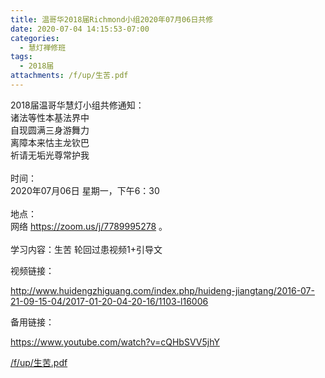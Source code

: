 ```yaml
---
title: 温哥华2018届Richmond小组2020年07月06日共修
date: 2020-07-04 14:15:53-07:00
categories:
  - 慧灯禅修班
tags:
  - 2018届
attachments: /f/up/生苦.pdf
---
```

2018届温哥华慧灯小组共修通知：\
诸法等性本基法界中\
自现圆满三身游舞力\
离障本来怙主龙钦巴\
祈请无垢光尊常护我\
\
时间：\
2020年07月06日 星期一，下午6：30\
\
地点：\
网络 <https://zoom.us/j/7789995278> 。\
\
学习内容：生苦 轮回过患视频1+引导文

视频链接：

<!--StartFragment-->

<http://www.huidengzhiguang.com/index.php/huideng-jiangtang/2016-07-21-09-15-04/2017-01-20-04-20-16/1103-l16006>

<!--EndFragment-->

备用链接：

<!--StartFragment-->

<https://www.youtube.com/watch?v=cQHbSVV5jhY>

<!--EndFragment-->

[/f/up/生苦.pdf](https://s3.ca-central-1.wasabisys.com/hddata/f.huidengchanxiu.net/hdv/f/up/生苦.pdf)